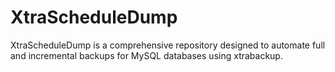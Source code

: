 # XtraScheduleDump
XtraScheduleDump is a comprehensive repository designed to automate full and incremental backups for MySQL databases using xtrabackup.
